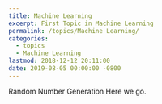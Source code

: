 ```yaml
---
title: Machine Learning
excerpt: First Topic in Machine Learning
permalink: /topics/Machine Learning/
categories:
  - topics
  - Machine Learning
lastmod: 2018-12-12 20:11:00
date: 2019-08-05 00:00:00 -0800
---
```

Random Number Generation
Here we go.
